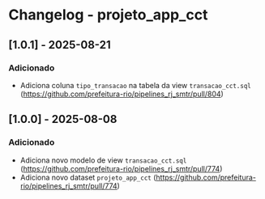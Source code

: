 # Changelog - projeto_app_cct

## [1.0.1] - 2025-08-21

### Adicionado

- Adiciona coluna `tipo_transacao` na tabela da view `transacao_cct.sql` (https://github.com/prefeitura-rio/pipelines_rj_smtr/pull/804)

## [1.0.0] - 2025-08-08

### Adicionado

- Adiciona novo modelo de view `transacao_cct.sql` (https://github.com/prefeitura-rio/pipelines_rj_smtr/pull/774)
- Adiciona novo dataset `projeto_app_cct` (https://github.com/prefeitura-rio/pipelines_rj_smtr/pull/774)